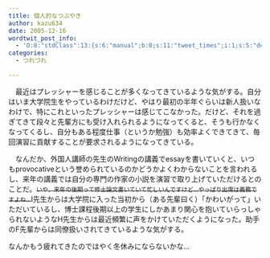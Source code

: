 ```yaml
---
title: 個人的なつぶやき
author: kazu634
date: 2005-12-16
wordtwit_post_info:
  - 'O:8:"stdClass":13:{s:6:"manual";b:0;s:11:"tweet_times";i:1;s:5:"delay";i:0;s:7:"enabled";i:1;s:10:"separation";s:2:"60";s:7:"version";s:3:"3.7";s:14:"tweet_template";b:0;s:6:"status";i:2;s:6:"result";a:0:{}s:13:"tweet_counter";i:2;s:13:"tweet_log_ids";a:1:{i:0;i:2223;}s:9:"hash_tags";a:0:{}s:8:"accounts";a:1:{i:0;s:7:"kazu634";}}'
categories:
  - つれづれ

---
```

<div class="section">
<p>
    　最近はプレッシャーを感じることが多くなってきているような気がする。自分はいま大学院生をやっているわけだけど、やはり最初の半年ぐらいは新人扱いなわけで、特にこれといったプレッシャーは感じてこなかった。だけど、それを過ぎてきて段々と先輩方にも受け入れられるようになってくると、そうも行かなくなってくるし、自分もある程度仕事（というか勉強）も効率よくできてきて、毎回演習に貢献することが要求されるようになってきている。
</p></p> 
  
<p>
    　なんだか、外国人講師の先生のWritingの講義でessayを書いていくと、いつもprovocativeという誉められているのかどうかよくわからないことを言われるし、来年の講義では自分の専門の作家の小説を演習で取り上げていただけるとのことだ。<strike><small>いや、来年の後期って修士論文書いていて忙しいんですけど…やっぱり出席は義務ですよね…</small></strike>I先生からは大学院に入った当初から（ある先輩曰く）「かわいがって」いただいているし、博士課程後期以上の学生にしかあまり関心を抱いていらっしゃられないようなH先生からは最近頻繁に声をかけていただくようになった。助手のF先輩からは同僚扱いされてきているような気がする。
</p></p> 
  
<p>
    なんかもう疲れてきたのではやく冬休みにならないかな…
</p>
</div>
